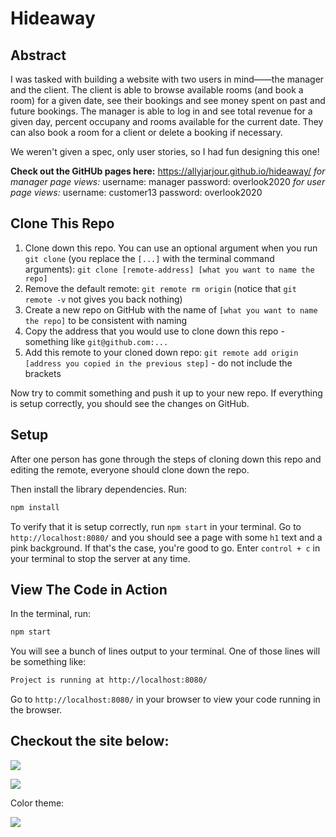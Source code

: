 # Hideaway

## Abstract
I was tasked with building a website with two users in mind——the manager and the client. The client is able to browse available rooms (and book a room) for a given date, see their bookings and see money spent on past and future bookings. The manager is able to log in and see total revenue for a given day, percent occupany and rooms available for the current date. They can also book a room for a client or delete a booking if necessary.

We weren't given a spec, only user stories, so I had fun designing this one!

__Check out the GitHUb pages here:__ https://allyjarjour.github.io/hideaway/
_for manager page views:_
username: manager
password: overlook2020
_for user page views:_
username: customer13
password: overlook2020

## Clone This Repo

1. Clone down this repo. You can use an optional argument when you run `git clone` (you replace the `[...]` with the terminal command arguments): `git clone [remote-address] [what you want to name the repo]`
1. Remove the default remote: `git remote rm origin` (notice that `git remote -v` not gives you back nothing)
1. Create a new repo on GitHub with the name of `[what you want to name the repo]` to be consistent with naming
1. Copy the address that you would use to clone down this repo - something like `git@github.com:...`
1. Add this remote to your cloned down repo: `git remote add origin [address you copied in the previous step]` - do not include the brackets

Now try to commit something and push it up to your new repo. If everything is setup correctly, you should see the changes on GitHub.

## Setup

After one person has gone through the steps of cloning down this repo and editing the remote, everyone should clone down the repo. 

Then install the library dependencies. Run:

```bash
npm install
```

To verify that it is setup correctly, run `npm start` in your terminal. Go to `http://localhost:8080/` and you should see a page with some `h1` text and a pink background. If that's the case, you're good to go. Enter `control + c` in your terminal to stop the server at any time.


## View The Code in Action

In the terminal, run:

```bash
npm start
```

You will see a bunch of lines output to your terminal. One of those lines will be something like:

```bash
Project is running at http://localhost:8080/
```

Go to `http://localhost:8080/` in your browser to view your code running in the browser.

## Checkout the site below:

![](https://media.giphy.com/media/dw8ojfskLflJiYVSFU/giphy.gif)

![](https://media.giphy.com/media/ZGCXIngxUkyotFGLNA/giphy.gif)

Color theme:

![](https://user-images.githubusercontent.com/52683607/79948794-c022ee00-8431-11ea-82d8-ce4209a67c57.png)

